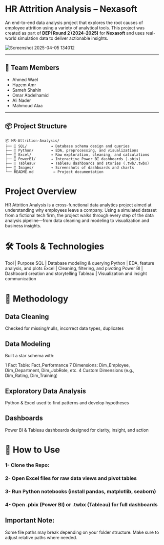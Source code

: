 #  HR Attrition Analysis – Nexasoft

An end-to-end data analysis project that explores the root causes of employee attrition using a variety of analytical tools. This project was created as part of **DEPI Round 2 (2024–2025)** for **Nexasoft** and uses real-world simulation data to deliver actionable insights.

![Screenshot 2025-04-05 134012](https://github.com/user-attachments/assets/6a12eea5-a736-4320-9987-f39eab9698a6)

---

## 👥 Team Members

- Ahmed Wael  
- Hazem Amr  
- Sameh Shahin  
- Omar Abdelhamid  
- Ali Nader 
- Mahmoud Alaa  

---

## 📦 Project Structure

```plaintext
📦 HR-Attrition-Analysis/
├── 📂 SQL/           → Database schema design and queries
├── 📂 Python/        → EDA, preprocessing, and visualizations
├── 📂 Excel/         → Raw exploration, cleaning, and calculations
├── 📂 PowerBI/       → Interactive Power BI dashboards (.pbix)
├── 📂 Tableau/       → Tableau dashboards and stories (.twb/.twbx)
├── 📂 Images/        → Screenshots of dashboards and charts
└── README.md         → Project documentation
```

# Project Overview

HR Attrition Analysis is a cross-functional data analytics project aimed at understanding why employees leave a company. Using a simulated dataset from a fictional tech firm, the project walks through every step of the data analysis pipeline—from data cleaning and modeling to visualization and business insights.

# 🛠 Tools & Technologies

Tool |	Purpose
SQL	| Database modeling & querying
Python	| EDA, feature analysis, and plots
Excel	| Cleaning, filtering, and pivoting
Power BI	| Dashboard creation and storytelling
Tableau	| Visualization and insight communication

# 🧪 Methodology

## Data Cleaning

  Checked for missing/nulls, incorrect data types, duplicates

## Data Modeling

  Built a star schema with:

  1 Fact Table: Fact_Performance
  7 Dimensions: Dim_Employee, Dim_Department, Dim_JobRole, etc.
  4 Custom Dimensions (e.g., Dim_Rating, Dim_Training)

## Exploratory Data Analysis

  Python & Excel used to find patterns and develop hypotheses
## Dashboards

  Power BI & Tableau dashboards designed for clarity, insight, and action


# 📂 How to Use

### 1- Clone the Repo:
### 2- Open Excel files for raw data views and pivot tables
### 3- Run Python notebooks (install pandas, matplotlib, seaborn)
### 4- Open .pbix (Power BI) or .twbx (Tableau) for full dashboards

## Important Note:
Some file paths may break depending on your folder structure. Make sure to adjust relative paths where needed.
